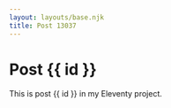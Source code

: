 ```yaml
---
layout: layouts/base.njk
title: Post 13037
---
```


# Post {{ id }}

This is post {{ id }} in my Eleventy project.
